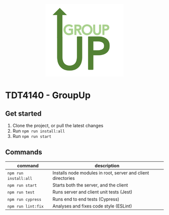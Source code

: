 
<div align="center">
    <img src="docs/images/logo.png"
        width="250"
        alt="Logo." algin="center"/>
</div>

# TDT4140 - GroupUp


## Get started

1. Clone the project, or pull the latest changes
2. Run `npm run install:all`
3. Run `npm run start`


## Commands

command | description
--- | ---
`npm run install:all` | Installs node modules in root, server and client directories
`npm run start` | Starts both the server, and the client
`npm run test` | Runs server and client unit tests (Jest)
`npm run cypress` | Runs end to end tests (Cypress)
`npm run lint:fix` | Analyses and fixes code style (ESLint)

